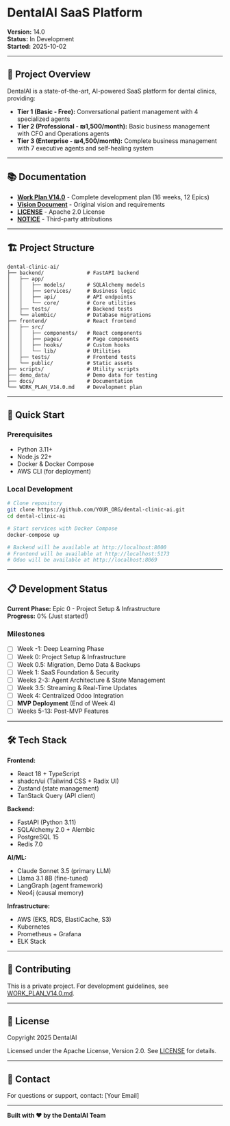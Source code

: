 # DentalAI SaaS Platform

**Version:** 14.0  
**Status:** In Development  
**Started:** 2025-10-02

---

## 🎯 Project Overview

DentalAI is a state-of-the-art, AI-powered SaaS platform for dental clinics, providing:

- **Tier 1 (Basic - Free):** Conversational patient management with 4 specialized agents
- **Tier 2 (Professional - ₪1,500/month):** Basic business management with CFO and Operations agents
- **Tier 3 (Enterprise - ₪4,500/month):** Complete business management with 7 executive agents and self-healing system

---

## 📚 Documentation

- **[Work Plan V14.0](./WORK_PLAN_V14.0.md)** - Complete development plan (16 weeks, 12 Epics)
- **[Vision Document](./docs/vision_document.pdf)** - Original vision and requirements
- **[LICENSE](./LICENSE)** - Apache 2.0 License
- **[NOTICE](./NOTICE)** - Third-party attributions

---

## 🏗️ Project Structure

```
dental-clinic-ai/
├── backend/              # FastAPI backend
│   ├── app/
│   │   ├── models/       # SQLAlchemy models
│   │   ├── services/     # Business logic
│   │   ├── api/          # API endpoints
│   │   └── core/         # Core utilities
│   ├── tests/            # Backend tests
│   └── alembic/          # Database migrations
├── frontend/             # React frontend
│   ├── src/
│   │   ├── components/   # React components
│   │   ├── pages/        # Page components
│   │   ├── hooks/        # Custom hooks
│   │   └── lib/          # Utilities
│   ├── tests/            # Frontend tests
│   └── public/           # Static assets
├── scripts/              # Utility scripts
├── demo_data/            # Demo data for testing
├── docs/                 # Documentation
└── WORK_PLAN_V14.0.md    # Development plan
```

---

## 🚀 Quick Start

### Prerequisites

- Python 3.11+
- Node.js 22+
- Docker & Docker Compose
- AWS CLI (for deployment)

### Local Development

```bash
# Clone repository
git clone https://github.com/YOUR_ORG/dental-clinic-ai.git
cd dental-clinic-ai

# Start services with Docker Compose
docker-compose up

# Backend will be available at http://localhost:8000
# Frontend will be available at http://localhost:5173
# Odoo will be available at http://localhost:8069
```

---

## 📋 Development Status

**Current Phase:** Epic 0 - Project Setup & Infrastructure  
**Progress:** 0% (Just started!)

### Milestones

- [ ] Week -1: Deep Learning Phase
- [ ] Week 0: Project Setup & Infrastructure
- [ ] Week 0.5: Migration, Demo Data & Backups
- [ ] Week 1: SaaS Foundation & Security
- [ ] Weeks 2-3: Agent Architecture & State Management
- [ ] Week 3.5: Streaming & Real-Time Updates
- [ ] Week 4: Centralized Odoo Integration
- [ ] **MVP Deployment** (End of Week 4)
- [ ] Weeks 5-13: Post-MVP Features

---

## 🛠️ Tech Stack

**Frontend:**
- React 18 + TypeScript
- shadcn/ui (Tailwind CSS + Radix UI)
- Zustand (state management)
- TanStack Query (API client)

**Backend:**
- FastAPI (Python 3.11)
- SQLAlchemy 2.0 + Alembic
- PostgreSQL 15
- Redis 7.0

**AI/ML:**
- Claude Sonnet 3.5 (primary LLM)
- Llama 3.1 8B (fine-tuned)
- LangGraph (agent framework)
- Neo4j (causal memory)

**Infrastructure:**
- AWS (EKS, RDS, ElastiCache, S3)
- Kubernetes
- Prometheus + Grafana
- ELK Stack

---

## 🤝 Contributing

This is a private project. For development guidelines, see [WORK_PLAN_V14.0.md](./WORK_PLAN_V14.0.md).

---

## 📄 License

Copyright 2025 DentalAI

Licensed under the Apache License, Version 2.0. See [LICENSE](./LICENSE) for details.

---

## 📧 Contact

For questions or support, contact: [Your Email]

---

**Built with ❤️ by the DentalAI Team**
